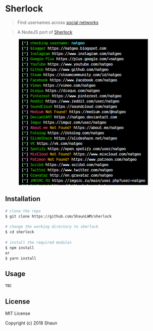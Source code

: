 # Sherlock
> Find usernames across [social networks](https://github.com/sdushantha/sherlock/blob/master/sites.md) 

> A NodeJS port of [Sherlock](https://github.com/sdushantha/sherlock)

<p align="center">
<img src="https://raw.githubusercontent.com/ShaunLWM/sherlock/master/preview.PNG">
</a>
</p>

## Installation

```bash
# clone the repo
$ git clone https://github.com/ShaunLWM/sherlock

# change the working directory to sherlock
$ cd sherlock

# install the required modules
$ npm install
or
$ yarn install
```

## Usage

```bash
TBC
```

## License
MIT License

Copyright (c) 2018 Shaun
